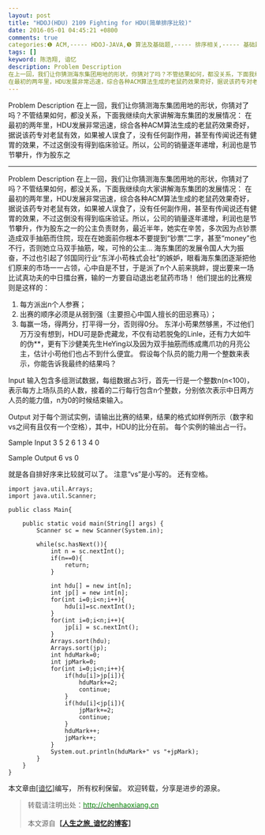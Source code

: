 ```yaml
---
layout: post
title: "HDOJ(HDU) 2109 Fighting for HDU(简单排序比较)"
date: 2016-05-01 04:45:21 +0800
comments: true
categories:❶ ACM,----- HDOJ-JAVA,❺ 算法及基础题,----- 排序相关,----- 基础题
tags: []
keyword: 陈浩翔, 谙忆
description: Problem Description 
在上一回，我们让你猜测海东集团用地的形状，你猜对了吗？不管结果如何，都没关系，下面我继续向大家讲解海东集团的发展情况： 
在最初的两年里，HDU发展非常迅速，综合各种ACM算法生成的老鼠药效果奇好，据说该药专对老鼠有效，如果被人误食了，没有任何副作用，甚至有传闻说还有健胃的效果，不过这倒没有得到临床验证。所以，公司的销量逐年递增，利润也是节节攀升，作为股东之 
---
```



Problem Description 
在上一回，我们让你猜测海东集团用地的形状，你猜对了吗？不管结果如何，都没关系，下面我继续向大家讲解海东集团的发展情况： 
在最初的两年里，HDU发展非常迅速，综合各种ACM算法生成的老鼠药效果奇好，据说该药专对老鼠有效，如果被人误食了，没有任何副作用，甚至有传闻说还有健胃的效果，不过这倒没有得到临床验证。所以，公司的销量逐年递增，利润也是节节攀升，作为股东之
<!-- more -->
----------

Problem Description
在上一回，我们让你猜测海东集团用地的形状，你猜对了吗？不管结果如何，都没关系，下面我继续向大家讲解海东集团的发展情况：
在最初的两年里，HDU发展非常迅速，综合各种ACM算法生成的老鼠药效果奇好，据说该药专对老鼠有效，如果被人误食了，没有任何副作用，甚至有传闻说还有健胃的效果，不过这倒没有得到临床验证。所以，公司的销量逐年递增，利润也是节节攀升，作为股东之一的公主负责财务，最近半年，她实在辛苦，多次因为点钞票造成双手抽筋而住院，现在在她面前你根本不要提到“钞票”二字，甚至“money”也不行，否则她立马双手抽筋，唉，可怜的公主…
海东集团的发展令国人大为振奋，不过也引起了邻国同行业“东洋小苟株式会社”的嫉妒，眼看海东集团逐渐把他们原来的市场一一占领，心中自是不甘，于是派了n个人前来挑衅，提出要来一场比试真功夫的中日擂台赛，输的一方要自动退出老鼠药市场！
他们提出的比赛规则是这样的：
1.  每方派出n个人参赛；
2.  出赛的顺序必须是从弱到强（主要担心中国人擅长的田忌赛马）；
3.  每赢一场，得两分，打平得一分，否则得0分。
东洋小苟果然够黑，不过他们万万没有想到，HDU可是卧虎藏龙，不仅有动若脱兔的Linle，还有力大如牛的伪**，更有下沙健美先生HeYing以及因为双手抽筋而练成鹰爪功的月亮公主，估计小苟他们也占不到什么便宜。
假设每个队员的能力用一个整数来表示，你能告诉我最终的结果吗？

 

Input
输入包含多组测试数据，每组数据占3行，首先一行是一个整数n(n<100)，表示每方上场队员的人数，接着的二行每行包含n个整数，分别依次表示中日两方人员的能力值，n为0的时候结束输入。

 

Output
对于每个测试实例，请输出比赛的结果，结果的格式如样例所示（数字和vs之间有且仅有一个空格），其中，HDU的比分在前。
每个实例的输出占一行。

 

Sample Input
3
5 2 6
1 3 4
0
 

Sample Output
6 vs 0



就是各自排好序来比较就可以了。
注意“vs”是小写的。
还有空格。

```
import java.util.Arrays;
import java.util.Scanner;

public class Main{

	public static void main(String[] args) {
		Scanner sc = new Scanner(System.in);
		
		while(sc.hasNext()){
			int n = sc.nextInt();
			if(n==0){
				return;
			}
			
			int hdu[] = new int[n];
			int jp[] = new int[n];
			for(int i=0;i<n;i++){
				hdu[i]=sc.nextInt();
			}
			for(int i=0;i<n;i++){
				jp[i] = sc.nextInt();
			}
			Arrays.sort(hdu);
			Arrays.sort(jp);
			int hduMark=0;
			int jpMark=0;
			for(int i=0;i<n;i++){
				if(hdu[i]>jp[i]){
					hduMark+=2;
					continue;
				}
				if(hdu[i]<jp[i]){
					jpMark+=2;
					continue;
				}
				hduMark++;
				jpMark++;
			}
			System.out.println(hduMark+" vs "+jpMark);
		}
	}
}

```

本文章由<a href="http://chenhaoxiang.cn/">[谙忆]</a>编写， 所有权利保留。 
欢迎转载，分享是进步的源泉。
<blockquote cite='陈浩翔'>
<p background-color='#D3D3D3'>转载请注明出处：<a href='http://chenhaoxiang.cn'><font color="green">http://chenhaoxiang.cn</font></a><br><br>
本文源自<strong>【<a href='http://chenhaoxiang.cn' target='_blank'>人生之旅_谙忆的博客</a>】</strong></p>
</blockquote>
